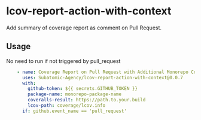 # lcov-report-action-with-context

Add summary of coverage report as comment on Pull Request.

## Usage

No need to run if not triggered by pull_request

```yaml
    - name: Coverage Report on Pull Request with Additional Monorepo Context
      uses: Subatomic-Agency/lcov-report-action-with-context@0.0.7
      with:
        github-token: ${{ secrets.GITHUB_TOKEN }}
        package-name: monorepo-package-name
        coveralls-result: https://path.to.your.build
        lcov-path: coverage/lcov.info
      if: github.event_name == 'pull_request'
```
